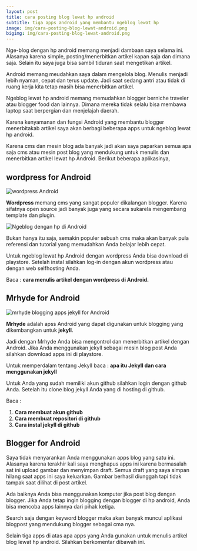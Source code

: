 ```yaml
---
layout: post
title: cara posting blog lewat hp android
subtitle: tiga apps android yang membantu ngeblog lewat hp
image: img/cara-posting-blog-lewat-android.png
bigimg: img/cara-posting-blog-lewat-android.png
---
```



Nge-blog dengan hp android memang menjadi dambaan saya selama ini. Alasanya karena simple, posting/menerbitkan artikel kapan saja dan dimana saja. Selain itu saya juga bisa sambil tiduran saat mengetikan artikel. 

Android memang meudahkan saya dalam mengelola blog. Menulis menjadi lebih nyaman, cepat dan terus update. Jadi saat sedang antri atau tidak di ruang kerja kita tetap masih bisa menerbitkan artikel.

Ngeblog lewat hp android memang memudahkan blogger berniche traveler atau blogger food dan lainnya. Dimana mereka tidak selalu bisa membawa laptop saat berpergian dan menjelajah daerah.

Karena kenyamanan dan fungsi Android yang membantu blogger menerbitakab artikel saya akan berbagi beberapa apps untuk ngeblog lewat hp android.

Karena cms dan mesin blog ada banyak jadi akan saya paparkan semua apa saja cms atau mesin post blog yang mendukung untuk menulis dan menerbitkan artikel lewat hp Android. Berikut beberapa aplikasinya,



## wordpress for Android ##

![wordpress Android](/img/wordpress-apps.png)

**Wordpress** memang cms yang sangat populer dikalangan blogger. Karena sifatnya open source jadi banyak juga yang secara sukarela mengembang template dan plugin. 

![Ngeblog dengan hp di Android](/img/wordpress-android.png)


Bukan hanya itu saja, semakin populer sebuah cms maka akan banyak pula referensi dan tutorial yang memudahkan Anda belajar lebih cepat.

Untuk ngeblog lewat hp Android dengan wordpress Anda bisa download di playstore. Setelah instal silahkan log-in dengan akun wordpress atau dengan web selfhosting Anda.

Baca : **cara menulis artikel dengan wordpress di Android.**



## Mrhyde for Android ##

![mrhyde blogging apps jekyll for Android](/img/mrhyde-jekyll-android.png)

**Mrhyde** adalah apss Android yang dapat digunakan untuk blogging yang dikembangkan untuk **jekyll**.

Jadi dengan Mrhyde Anda bisa mengontrol dan menerbitkan artikel dengan Android. Jika Anda menggunakan jekyll sebagai mesin blog post Anda silahkan download apps ini di playstore.

Untuk memperdalam tentang Jekyll baca : **apa itu Jekyll dan cara menggunakan jekyll**

Untuk Anda yang sudah memiliki akun github silahkan login dengan github Anda. Setelah itu clone blog jekyll Anda yang di hosting di github. 

Baca : 
1. **Cara membuat akun github**
2. **Cara membuat repositori di github**
3. **Cara instal jekyll di github**



## Blogger for Android ##

Saya tidak menyarankan Anda menggunakan apps blog yang satu ini. Alasanya karena terakhir kali saya menghapus apps ini karena bermasalah sat ini upload gambar dan menyimpan draft. Semua draft yang saya simpan hilang saat apps ini saya keluarkan.  Gambar berhasil diunggah tapi tidak tampak saat dilihat di post artikel. 

Ada baiknya Anda bisa menggunakan komputer jika post blog dengan blogger. Jika Anda tetap ingin blogging dengan blogger di hp android, Anda bisa mencoba apps lainnya dari pihak ketiga. 

Search saja dengan keyword blogger maka akan banyak muncul aplikasi blogpost yang mendukung blogger sebagai cma nya.

Selain tiga apps di atas apa apps yang Anda gunakan untuk menulis artikel blog lewat hp android. Silahkan berkomentar dibawah ini.
